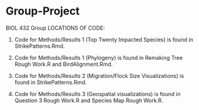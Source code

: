 # Group-Project
BIOL 432 Group
LOCATIONS OF CODE:
1. Code for Methods/Results 1 (Top Twenty Impacted Species) is found in StrikePatterns.Rmd.

2. Code for Methods/Results 1 (Phylogeny) is found in Remaking Tree Rough Work.R and BirdAlignment.Rmd.

3. Code for Methods/Results 2 (Migration/Flock Size Visualizations) is found in StrikePatterns.Rmd.

4. Code for Methods/Results 3 (Geospatial visualizations) is found in Question 3 Rough Work.R and Species Map Rough Work.R.
